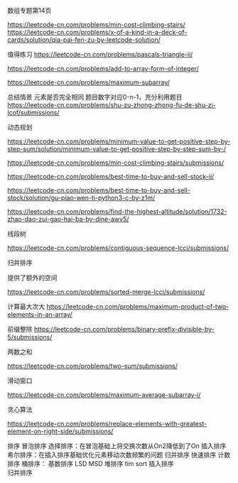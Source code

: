 数组专题第14页

https://leetcode-cn.com/problems/min-cost-climbing-stairs/
https://leetcode-cn.com/problems/x-of-a-kind-in-a-deck-of-cards/solution/qia-pai-fen-zu-by-leetcode-solution/

值得练习
https://leetcode-cn.com/problems/pascals-triangle-ii/

https://leetcode-cn.com/problems/add-to-array-form-of-integer/

https://leetcode-cn.com/problems/maximum-subarray/


总结情景
    元素是否完全相同
        题目数字对应0-n-1，充分利用题目
        https://leetcode-cn.com/problems/shu-zu-zhong-zhong-fu-de-shu-zi-lcof/submissions/

动态规划

https://leetcode-cn.com/problems/minimum-value-to-get-positive-step-by-step-sum/solution/minimum-value-to-get-positive-step-by-step-sum-by-/

https://leetcode-cn.com/problems/min-cost-climbing-stairs/submissions/

https://leetcode-cn.com/problems/best-time-to-buy-and-sell-stock-ii/

https://leetcode-cn.com/problems/best-time-to-buy-and-sell-stock/solution/gu-piao-wen-ti-python3-c-by-z1m/

https://leetcode-cn.com/problems/find-the-highest-altitude/solution/1732-zhao-dao-zui-gao-hai-ba-by-dine-awv5/

线段树

https://leetcode-cn.com/problems/contiguous-sequence-lcci/submissions/

归并排序

提供了额外的空间

https://leetcode-cn.com/problems/sorted-merge-lcci/submissions/


计算最大次大
https://leetcode-cn.com/problems/maximum-product-of-two-elements-in-an-array/

前缀整除
https://leetcode-cn.com/problems/binary-prefix-divisible-by-5/submissions/


两数之和

https://leetcode-cn.com/problems/two-sum/submissions/

滑动窗口

https://leetcode-cn.com/problems/maximum-average-subarray-i/




贪心算法

https://leetcode-cn.com/problems/replace-elements-with-greatest-element-on-right-side/submissions/




排序
    冒泡排序
        选择排序：在冒泡基础上将交换次数从On2降低到了On
    插入排序
        希尔排序：在插入排序基础优化元素移动次数频繁的问题
    归并排序
    快速排序
    计数排序
        桶排序：
    基数排序
        LSD
        MSD
    堆排序
    tim sort
        插入排序         
        归并排序
